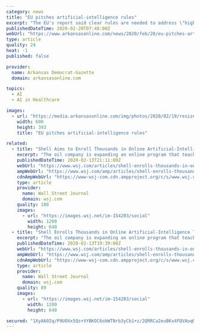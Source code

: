 ```yaml
---
category: news
title: "EU pitches artificial-intelligence rules"
excerpt: "The EU's report said clear rules are needed to address \"high-risk AI systems,\" such as those in recruitment, health care, law enforcement or transport, which should be \"transparent, traceable and guarantee human oversight.\" Other artificial intelligence systems could come with labels certifying that they are in line with EU standards."
publishedDateTime: 2020-02-20T07:48:00Z
webUrl: "https://www.arkansasonline.com/news/2020/feb/20/eu-pitches-artificial-intelligence-rule/"
type: article
quality: 24
heat: -1
published: false

provider:
  name: Arkansas Democrat-Gazette
  domain: arkansasonline.com

topics:
  - AI
  - AI in Healthcare

images:
  - url: "https://media.arkansasonline.com/img/photos/2020/02/19/resized_150246-4d1-eu-ai-0220-rgb_15-28769_t600.jpg?4326734cdb8e39baa3579048ef63ad7b451e7676"
    width: 600
    height: 393
    title: "EU pitches artificial-intelligence rules"

related:
  - title: "Shell Aims to Enroll Thousands in Online Artificial-Intelligence Training"
    excerpt: "The oil company is expanding an online program that teaches its employees artificial-intelligence skills, part of an effort to cut costs, improve business processes and generate revenue."
    publishedDateTime: 2020-02-13T21:11:00Z
    webUrl: "https://www.wsj.com/articles/shell-enrolls-thousands-in-online-artificial-intelligence-training-11581622566"
    ampWebUrl: "https://www.wsj.com/amp/articles/shell-enrolls-thousands-in-online-artificial-intelligence-training-11581622566"
    cdnAmpWebUrl: "https://www-wsj-com.cdn.ampproject.org/c/s/www.wsj.com/amp/articles/shell-enrolls-thousands-in-online-artificial-intelligence-training-11581622566"
    type: article
    provider:
      name: Wall Street Journal
      domain: wsj.com
    quality: 188
    images:
      - url: "https://images.wsj.net/im-154203/social"
        width: 1280
        height: 640
  - title: "Shell Enrolls Thousands in Online Artificial-Intelligence Training"
    excerpt: "The oil company is expanding an online program that teaches its employees artificial-intelligence skills, part of an effort to cut costs, improve business processes and generate revenue."
    publishedDateTime: 2020-02-13T19:39:00Z
    webUrl: "https://www.wsj.com/articles/shell-enrolls-thousands-in-online-artificial-intelligence-training-11581622566"
    ampWebUrl: "https://www.wsj.com/amp/articles/shell-enrolls-thousands-in-online-artificial-intelligence-training-11581622566"
    cdnAmpWebUrl: "https://www-wsj-com.cdn.ampproject.org/c/s/www.wsj.com/amp/articles/shell-enrolls-thousands-in-online-artificial-intelligence-training-11581622566"
    type: article
    provider:
      name: Wall Street Journal
      domain: wsj.com
    quality: 89
    images:
      - url: "https://images.wsj.net/im-154203/social"
        width: 1280
        height: 640

secured: "1XyA60Iq/P9U0Xx5Qs+VYBKOC6obWTNrb3yCb1+z/2QRRCa2euBKx4FQVAoqMiwcCbveiejhWQIF9MzI9SDshP6jOzoguMxMt2PsXtwspuIcmV4qpj4ilMt4ZpDNX/wI0WJS+46xIVX2PQDygiqdzWRvlJZcoxg4NLx1p3hZBt6vRTRr2l/ecMgbPeJQu//QCzgUNmWspsOG7uL7WnL+dkYJn20gRFuwLFbZgYD8H1+ReNn/d4MtA0r5Ui64HKzDiHTUsQUKZCMlfg1hXV+pO/GmHzyYp2kbr5kX7D+DEuSpxLFPbo5AkwA1p/mgcSpK;Y+3AgpqlFaIeqVf4uk/8Vw=="
---
```


